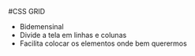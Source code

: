 

#CSS GRID

- Bidemensinal
- Divide a tela em linhas e colunas
- Facilita colocar os elementos onde bem querermos
